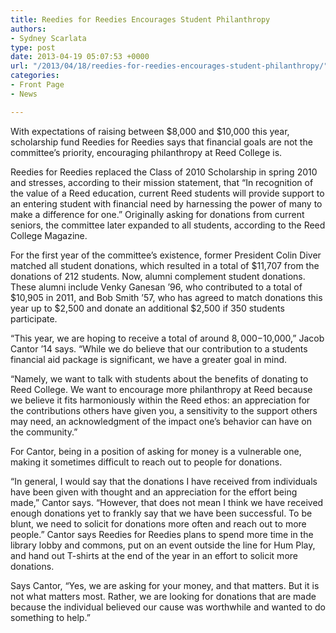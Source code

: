 ```yaml
---
title: Reedies for Reedies Encourages Student Philanthropy
authors:
- Sydney Scarlata
type: post
date: 2013-04-19 05:07:53 +0000
url: "/2013/04/18/reedies-for-reedies-encourages-student-philanthropy/"
categories:
- Front Page
- News

---
```

With expectations of raising between $8,000 and $10,000 this year, scholarship fund Reedies for Reedies says that financial goals are not the committee’s priority, encouraging philanthropy at Reed College is.

Reedies for Reedies replaced the Class of 2010 Scholarship in spring 2010 and stresses, according to their mission statement, that “In recognition of the value of a Reed education, current Reed students will provide support to an entering student with financial need by harnessing the power of many to make a difference for one.” Originally asking for donations from current seniors, the committee later expanded to all students, according to the Reed College Magazine.

For the first year of the committee’s existence, former President Colin Diver matched all student donations, which resulted in a total of $11,707 from the donations of 212 students. Now, alumni complement student donations. These alumni include Venky Ganesan ’96, who contributed to a total of $10,905 in 2011, and Bob Smith ’57, who has agreed to match donations this year up to $2,500 and donate an additional $2,500 if 350 students participate.

“This year, we are hoping to receive a total of around $8,000-$10,000,” Jacob Cantor ’14 says. “While we do believe that our contribution to a students financial aid package is significant, we have a greater goal in mind.

“Namely, we want to talk with students about the benefits of donating to Reed College. We want to encourage more philanthropy at Reed because we believe it fits harmoniously within the Reed ethos: an appreciation for the contributions others have given you, a sensitivity to the support others may need, an acknowledgment of the impact one&#8217;s behavior can have on the community.”

For Cantor, being in a position of asking for money is a vulnerable one, making it sometimes difficult to reach out to people for donations.

“In general, I would say that the donations I have received from individuals have been given with thought and an appreciation for the effort being made,” Cantor says. “However, that does not mean I think we have received enough donations yet to frankly say that we have been successful. To be blunt, we need to solicit for donations more often and reach out to more people.” Cantor says Reedies for Reedies plans to spend more time in the library lobby and commons, put on an event outside the line for Hum Play, and hand out T-shirts at the end of the year in an effort to solicit more donations.

Says Cantor, “Yes, we are asking for your money, and that matters. But it is not what matters most. Rather, we are looking for donations that are made because the individual believed our cause was worthwhile and wanted to do something to help.”